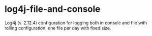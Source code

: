 # log4j-file-and-console
Log4j (v. 2.12.4) configuration for logging both in console and file with rolling configuration, one file per day with fixed size.
